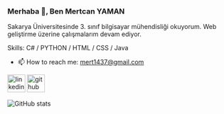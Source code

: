 ### Merhaba 👋, Ben Mertcan YAMAN
Sakarya Üniversitesinde 3. sınıf bilgisayar mühendisliği okuyorum. Web geliştirme üzerine çalışmalarım devam ediyor.

Skills: C# / PYTHON / HTML / CSS / Java

- 📫 How to reach me: mert1437@gmail.com 

[<img src='https://cdn.jsdelivr.net/npm/simple-icons@3.0.1/icons/linkedin.svg' alt='linkedin' height='40'>](https://www.linkedin.com/in/mertcan-yaman-bilgisayarmüh14/)
[<img src='https://cdn.jsdelivr.net/npm/simple-icons@3.0.1/icons/github.svg' alt='github' height='40'>](https://github.com/mertcan14)    

![GitHub stats](https://github-readme-stats.vercel.app/api?username=mertcan14&show_icons=true)  


 
